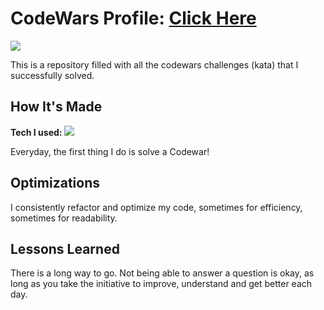 # CodeWars Profile: <a href="https://www.codewars.com/users/pndspacas">Click Here<a>

<img src="https://www.codewars.com/users/pndspacas/badges/large">

  
  <p>This is a repository filled with all the codewars challenges (kata) that I successfully solved.</p>

  <h2>How It's Made</h2>
  
  <p><b>Tech I used:</b> <img src="https://camo.githubusercontent.com/30934920b46fd5b6874bf6ce5f9a3afd8ea0e5e4ed20ab9eda0450286ba7a138/68747470733a2f2f696d672e736869656c64732e696f2f7374617469632f76313f6c6162656c3d7c266d6573736167653d4a41564153435249505426636f6c6f723d336337663564267374796c653d706c6173746963266c6f676f3d6a617661736372697074"></p>
  <p>Everyday, the first thing I do is solve a Codewar!</p>

<h2>Optimizations</h2>

<p>I consistently refactor and optimize my code, sometimes for efficiency, sometimes for readability.</p>

<h2>Lessons Learned</h2>

<p> There is a long way to go. Not being able to answer a question is okay, as long as you take the initiative to improve, understand and get better each day.</p>
